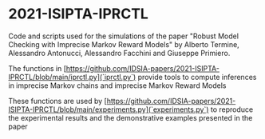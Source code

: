 # 2021-ISIPTA-IPRCTL
Code and scripts used for the simulations of the paper "Robust Model Checking with Imprecise Markov Reward Models" by Alberto Termine, Alessandro Antonucci, Alessandro Facchini and Giuseppe Primiero.

The functions in [https://github.com/IDSIA-papers/2021-ISIPTA-IPRCTL/blob/main/iprctl.py](`iprctl.py`) provide tools to compute inferences in imprecise Markov chains and imprecise Markov Reward Models

These functions are used by [https://github.com/IDSIA-papers/2021-ISIPTA-IPRCTL/blob/main/experiments.py](`experiments.py`) to reproduce the experimental results and the demonstrative examples presented in the paper
